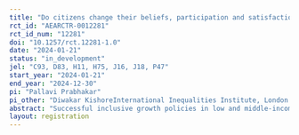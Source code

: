 ```yaml
---
title: "Do citizens change their beliefs, participation and satisfaction upon learning about state performance? An RCT in India"
rct_id: "AEARCTR-0012281"
rct_id_num: "12281"
doi: "10.1257/rct.12281-1.0"
date: "2024-01-21"
status: "in_development"
jel: "C93, D83, H11, H75, J16, J18, P47"
start_year: "2024-01-21"
end_year: "2024-12-30"
pi: "Pallavi Prabhakar"
pi_other: "Diwakar KishoreInternational Inequalities Institute, London School of Economics"
abstract: "Successful inclusive growth policies in low and middle-income countries require effective performance by local governments. Arguably, an important reason for poor state performance is that citizens have limited information about state performance and are therefore unable to hold local governments to account. Correspondingly, we expect that citizens with greater information about state performance are more likely to demand accountability from the state. Using a Randomised Controlled Trial (RCT) that creates exogenous variation in incentivized beliefs about the performance of the state for 2100 respondents in Jharkhand, India, we test whether providing information to citizens about the service performance of their district leads to them changing their beliefs about state performance, participation with the government and satisfaction with public service delivery. Our study contributes new findings to research about on political accountability, the drivers of economic development, inequality, and governance."
layout: registration
---
```


